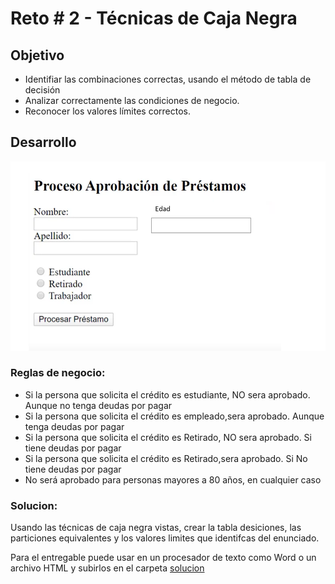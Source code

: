 # Reto # 2 - Técnicas de Caja Negra

## Objetivo

* Identifiar las combinaciones correctas, usando el método de tabla de decisión
* Analizar correctamente las condiciones de negocio.
* Reconocer los valores límites correctos.


## Desarrollo

<img src="https://github.com/beduExpert/SW-Testing-Fundamentals-2021/blob/main/Sesion-05/Reto-02/assets/reto_02.png">

<h3>Reglas de negocio: </h3>
<ul>
  <li>Si la persona que solicita el crédito es estudiante, NO sera aprobado. Aunque no tenga deudas por pagar </li>
  <li> Si la persona que solicita el crédito es empleado,sera aprobado. Aunque  tenga deudas por pagar </li>
  <li>Si la persona que solicita el crédito es Retirado, NO sera aprobado. Si tiene deudas por pagar  </li>
  <li>Si la persona que solicita el crédito es Retirado,sera aprobado. Si No tiene deudas por pagar </li>
  <li>No será aprobado para personas mayores a 80 años, en cualquier caso </li>

</ul>  

<h3>Solucion: </h3>
Usando las técnicas de caja negra vistas, crear la tabla desiciones, las particiones equivalentes y los valores limites que identifcas del enunciado.

Para el entregable puede usar en un procesador de texto como Word o un archivo HTML y subirlos en el carpeta <a href="https://github.com/beduExpert/SW-Testing-Fundamentals-2021/tree/main/Sesion-05/Reto-02/Solucion">solucion </a>

